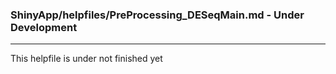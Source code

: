 ### ShinyApp/helpfiles/PreProcessing_DESeqMain.md - Under Development

***

This helpfile is under not finished yet

